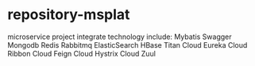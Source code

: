 # repository-msplat
microservice project integrate technology include:
Mybatis
Swagger
Mongodb
Redis
Rabbitmq
ElasticSearch
HBase
Titan
Cloud Eureka
Cloud Ribbon
Cloud Feign
Cloud Hystrix
Cloud Zuul

